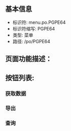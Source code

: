 
## 基本信息

- 标识符: menu.po.PGPE64
- 标识符缩写: PGPE64
- 类型: 菜单
- 路径: /po/PGPE64

## 页面功能描述：





## 按钮列表:


### 获取数据



### 导出



### 查询


